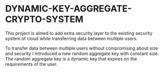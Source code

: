# DYNAMIC-KEY-AGGREGATE-CRYPTO-SYSTEM


This project is aimed to add extra security layer to the existing security system of cloud while transferring data between multiple users.

To transfer data between multiple users without compromising about size and
security I introduced a new random aggregate key with constant size. The random
aggregate key is a dynamic key that expires on the requirements of the user.

